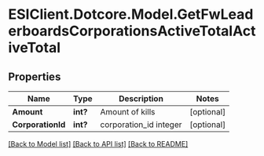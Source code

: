 # ESIClient.Dotcore.Model.GetFwLeaderboardsCorporationsActiveTotalActiveTotal
## Properties

Name | Type | Description | Notes
------------ | ------------- | ------------- | -------------
**Amount** | **int?** | Amount of kills | [optional] 
**CorporationId** | **int?** | corporation_id integer | [optional] 

[[Back to Model list]](../README.md#documentation-for-models) [[Back to API list]](../README.md#documentation-for-api-endpoints) [[Back to README]](../README.md)

